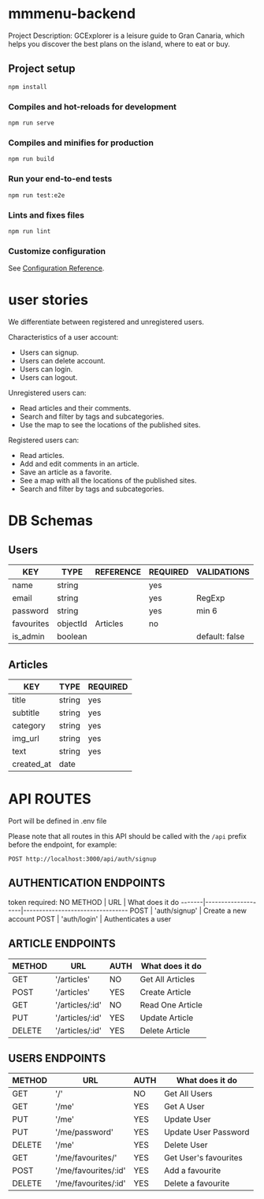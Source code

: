 # mmmenu-backend

Project Description:
GCExplorer is a leisure guide to Gran Canaria, which helps you discover the best plans on the island, where to eat or buy.

## Project setup
```
npm install
```

### Compiles and hot-reloads for development
```
npm run serve
```

### Compiles and minifies for production
```
npm run build
```

### Run your end-to-end tests
```
npm run test:e2e
```

### Lints and fixes files
```
npm run lint
```

### Customize configuration
See [Configuration Reference](https://cli.vuejs.org/config/).

# user stories

We differentiate between registered and unregistered users.

Characteristics of a user account:
- Users can signup.
- Users can delete account.
- Users can login.
- Users can logout.

Unregistered users can:
- Read articles and their comments.
- Search and filter by tags and subcategories.
- Use the map to see the locations of the published sites.

Registered users can:
- Read articles.
- Add and edit comments in an article.
- Save an article as a favorite.
- See a map with all the locations of the published sites.
- Search and filter by tags and subcategories.

# DB Schemas

## Users

KEY        | TYPE                   | REFERENCE     | REQUIRED | VALIDATIONS              |
-----------|------------------------|---------------|----------|--------------------------|
name       | string                 |               | yes      |                          |
email      | string                 |               | yes      | RegExp                   |
password   | string                 |               | yes      | min 6                    |
favourites | objectId               |  Articles     | no       |                          |
is_admin   | boolean                |               |          | default: false           |

## Articles

KEY         | TYPE          | REQUIRED |
------------|---------------|----------|
title       | string        | yes      |
subtitle    | string        | yes      |
category    | string        | yes      |
img_url     | string        | yes      |
text        | string        | yes      |
created_at  | date          |          |


# API ROUTES
Port will be defined in .env file

Please note that all routes in this API should be called with the `/api` prefix before the endpoint, for example:
```
POST http://localhost:3000/api/auth/signup
```

## AUTHENTICATION ENDPOINTS
token required: NO
METHOD | URL                | What does it do
-------|--------------------|---------------------------------
POST   | 'auth/signup'      | Create a new account
POST   | 'auth/login'       | Authenticates a user

## ARTICLE ENDPOINTS

METHOD | URL              | AUTH | What does it do
-------|------------------|------|---------------------------
GET    | '/articles'      | NO   | Get All Articles
POST   | '/articles'      | YES  | Create Article
GET    | '/articles/:id'  | NO   | Read One Article
PUT    | '/articles/:id'  | YES  | Update Article
DELETE | '/articles/:id'  | YES  | Delete Article

## USERS ENDPOINTS

METHOD | URL                  | AUTH | What does it do
-------|----------------------|------|---------------------------
GET    | '/'                  | NO   | Get All Users
GET    | '/me'                | YES  | Get A User
PUT    | '/me'                | YES  | Update User
PUT    | '/me/password'       | YES  | Update User Password    
DELETE | '/me'                | YES  | Delete User
GET    | '/me/favourites/'    | YES  | Get User's favourites
POST   | '/me/favourites/:id' | YES  | Add a favourite
DELETE | '/me/favourites/:id' | YES  | Delete a favourite

